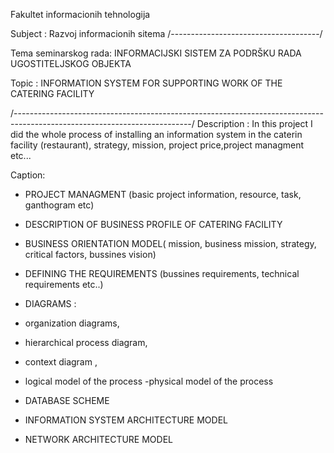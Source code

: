 Fakultet informacionih tehnologija 

Subject  : Razvoj informacionih sitema
/-------------------------------------/

Tema seminarskog rada: INFORMACIJSKI SISTEM ZA PODRŠKU RADA UGOSTITELJSKOG OBJEKTA

Topic : INFORMATION SYSTEM FOR SUPPORTING WORK OF THE CATERING FACILITY

/--------------------------------------------------------------------------------------------------------------------------/
Description : 
In this project I did the whole process of installing an information system in the caterin facility (restaurant), strategy, mission,
project price,project managment etc...

Caption:

- PROJECT MANAGMENT (basic project information, resource, task, ganthogram etc)

- DESCRIPTION OF BUSINESS PROFILE OF CATERING FACILITY 

- BUSINESS ORIENTATION MODEL( mission, business mission, strategy, critical factors, bussines vision)

- DEFINING THE REQUIREMENTS (bussines requirements, technical requirements etc..)

- DIAGRAMS : 
 - organization diagrams, 
- hierarchical process diagram, 
- context diagram , 
- logical model of the process
-physical model of the process

- DATABASE SCHEME

- INFORMATION SYSTEM ARCHITECTURE MODEL

- NETWORK ARCHITECTURE MODEL






